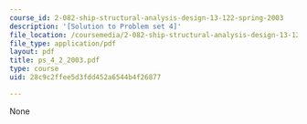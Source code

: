 ```yaml
---
course_id: 2-082-ship-structural-analysis-design-13-122-spring-2003
description: '[Solution to Problem set 4]'
file_location: /coursemedia/2-082-ship-structural-analysis-design-13-122-spring-2003/28c9c2ffee5d3fdd452a6544b4f26877_ps_4_2_2003.pdf
file_type: application/pdf
layout: pdf
title: ps_4_2_2003.pdf
type: course
uid: 28c9c2ffee5d3fdd452a6544b4f26877

---
```

None